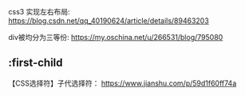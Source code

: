 
css3 实现左右布局:
https://blog.csdn.net/qq_40190624/article/details/89463203

div被均分为三等份:
https://my.oschina.net/u/266531/blog/795080

## :first-child
【CSS选择符】子代选择符：
https://www.jianshu.com/p/59d1f60ff74a
